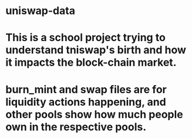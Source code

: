 # uniswap-data
# This is a school project trying to understand tniswap's birth and how it impacts the block-chain market.
# burn_mint and swap files are for liquidity actions happening, and other pools show how much people own in the respective pools.
